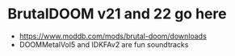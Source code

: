 # BrutalDOOM v21 and 22 go here
- https://www.moddb.com/mods/brutal-doom/downloads
- DOOMMetalVol5 and IDKFAv2 are fun soundtracks